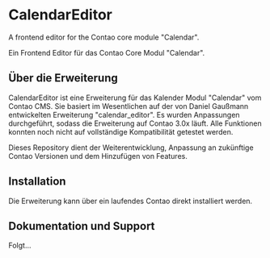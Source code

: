CalendarEditor
==============

A frontend editor for the Contao core module "Calendar".

Ein Frontend Editor für das Contao Core Modul "Calendar".

Über die Erweiterung
--------------------

CalendarEditor ist eine Erweiterung für das Kalender Modul "Calendar" vom Contao CMS.
Sie basiert im Wesentlichen auf der von Daniel Gaußmann entwickelten Erweiterung "calendar_editor".
Es wurden Anpassungen durchgeführt, sodass die Erweiterung auf Contao 3.0x läuft.
Alle Funktionen konnten noch nicht auf vollständige Kompatibilität getestet werden.

Dieses Repository dient der Weiterentwicklung, Anpassung an zukünftige Contao Versionen und dem Hinzufügen von Features.


Installation
------------

Die Erweiterung kann über ein laufendes Contao direkt installiert werden.


Dokumentation und Support
-------------------------

Folgt...

